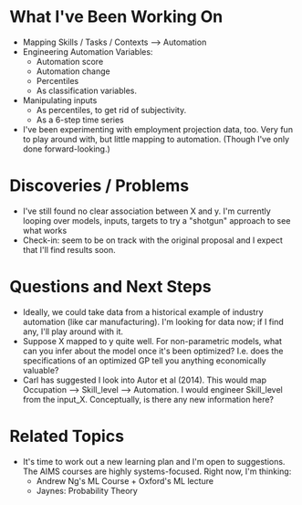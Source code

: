 # What I've Been Working On

* Mapping Skills / Tasks / Contexts --> Automation
* Engineering Automation Variables:
	* Automation score
	* Automation change
	* Percentiles
	* As classification variables.
* Manipulating inputs
	* As percentiles, to get rid of subjectivity.
	* As a 6-step time series
* I've been experimenting with employment projection data, too. Very fun to play around with, but little mapping to automation. (Though I've only done forward-looking.)

# Discoveries / Problems

* I've still found no clear association between X and y. I'm currently looping over models, inputs, targets to try a "shotgun" approach to see what works
* Check-in: seem to be on track with the original proposal and I expect that I'll find results soon.

# Questions and Next Steps

* Ideally, we could take data from a historical example of industry automation (like car manufacturing). I'm looking for data now; if I find any, I'll play around with it.
* Suppose X mapped to y quite well. For non-parametric models, what can you infer about the model once it's been optimized? I.e. does the specifications of an optimized GP tell you anything economically valuable?
* Carl has suggested I look into Autor et al (2014). This would map Occupation --> Skill_level --> Automation. I would engineer Skill_level from the input_X. Conceptually, is there any new information here?

# Related Topics
* It's time to work out a new learning plan and I'm open to suggestions. The AIMS courses are highly systems-focused. Right now, I'm thinking:
	* Andrew Ng's ML Course + Oxford's ML lecture
	* Jaynes: Probability Theory
